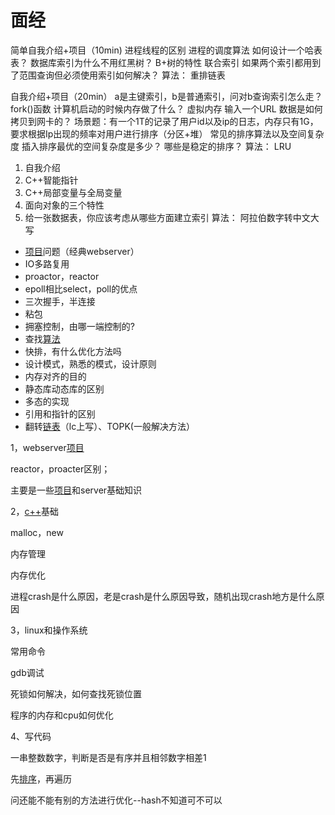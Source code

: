 # 面经

简单自我介绍+项目（10min)
进程线程的区别
进程的调度算法
如何设计一个哈表表？
数据库索引为什么不用红黑树？
B+树的特性
联合索引
如果两个索引都用到了范围查询但必须使用索引如何解决？
算法：
重排链表

自我介绍+项目（20min）
a是主键索引，b是普通索引，问对b查询索引怎么走？
fork()函数
计算机启动的时候内存做了什么？
虚拟内存
输入一个URL
数据是如何拷贝到网卡的？
场景题：有一个1T的记录了用户id以及ip的日志，内存只有1G，要求根据Ip出现的频率对用户进行排序（分区+堆）
常见的排序算法以及空间复杂度
插入排序最优的空间复杂度是多少？
哪些是稳定的排序？
算法：
LRU

1. 自我介绍
2. C++智能指针
3. C++局部变量与全局变量
4. 面向对象的三个特性
5. 给一张数据表，你应该考虑从哪些方面建立索引
   算法：
   阿拉伯数字转中文大写

* [项目](/jump/super-jump/word?word=%E9%A1%B9%E7%9B%AE)问题（经典webserver）
* IO多路复用
* proactor，reactor
* epoll相比select，poll的优点
* 三次握手，半连接
* 粘包
* 拥塞控制，由哪一端控制的?
* 查找[算法](/jump/super-jump/word?word=%E7%AE%97%E6%B3%95)
* 快排，有什么优化方法吗
* 设计模式，熟悉的模式，设计原则
* 内存对齐的目的
* 静态库动态库的区别
* 多态的实现
* 引用和指针的区别
* 翻转[链表](/jump/super-jump/word?word=%E9%93%BE%E8%A1%A8)（lc上写）、TOPK(一般解决方法）

1，webserver[项目](/jump/super-jump/word?word=%E9%A1%B9%E7%9B%AE)

reactor，proacter区别；

主要是一些[项目](/jump/super-jump/word?word=%E9%A1%B9%E7%9B%AE)和server基础知识

2，[c++](/jump/super-jump/word?word=c%2B%2B)基础

malloc，new

内存管理

内存优化

进程crash是什么原因，老是crash是什么原因导致，随机出现crash地方是什么原因

3，linux和操作系统

常用命令

gdb调试

死锁如何解决，如何查找死锁位置

程序的内存和cpu如何优化

4、写代码

一串整数数字，判断是否是有序并且相邻数字相差1

先[排序](/jump/super-jump/word?word=%E6%8E%92%E5%BA%8F)，再遍历

问还能不能有别的方法进行优化--hash不知道可不可以